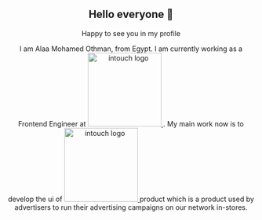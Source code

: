 <div align='center'>
  <h2 text-align="center">Hello everyone 👋</h2>
  <p>Happy to see you in my profile</p>

  <p>I am Alaa Mohamed Othman, from Egypt. I am currently working as a Frontend Engineer at 
    <a href="https://intouch.com/">
      <img src="https://assets.website-files.com/5f998c05f018b4e7326c52a7/5f9edb3f2817be5b85846d8d_logo%20full.svg" alt="intouch logo" width="150"/>
    </a>. My main work now is to develop the ui of <a href="https://adsapp.intouch.com/">
      <img src="https://ads-portal-dev.intouch.com/assets/img/logo.svg" alt="intouch logo" width="150"/>
    </a> product which is a product used by advertisers to run their advertising campaigns on our network in-stores.
  </p>
  
  <!---<hr/>
  
  <h3>Previous Experience</h3>
  
  <ul>
    <li></li>
  </ul>
  
  
  <hr/>
  
  <h3>Skill Set</h3>
  
  <ul>
    <li></li>
  </ul>-->
</div>

<!--
**AlaaOthman98/AlaaOthman98** is a ✨ _special_ ✨ repository because its `README.md` (this file) appears on your GitHub profile.

Here are some ideas to get you started:

- 🔭 I’m currently working on ...
- 🌱 I’m currently learning ...
- 👯 I’m looking to collaborate on ...
- 🤔 I’m looking for help with ...
- 💬 Ask me about ...
- 📫 How to reach me: ...
- 😄 Pronouns: ...
- ⚡ Fun fact: ...
-->
